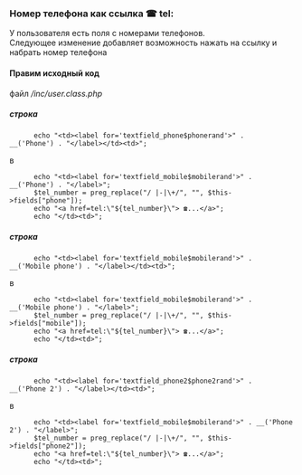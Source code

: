### Номер телефона как ссылка ☎ tel:  
У пользователя есть поля с номерами телефонов.  
Следующее изменение добавляет возможность нажать на ссылку и набрать номер телефона  

#### Правим исходный код  
файл *<glpi>/inc/user.class.php*  
##### строка  
```
      echo "<td><label for='textfield_phone$phonerand'>" .  __('Phone') . "</label></td><td>";
```
в  
```
      echo "<td><label for='textfield_mobile$mobilerand'>" . __('Phone') . "</label>";
      $tel_number = preg_replace("/ |-|\+/", "", $this->fields["phone"]);
      echo "<a href=tel:\"${tel_number}\"> ☎...</a>";
      echo "</td><td>";
```

##### строка  
```
      echo "<td><label for='textfield_mobile$mobilerand'>" . __('Mobile phone') . "</label></td><td>";
```
в  
```
      echo "<td><label for='textfield_mobile$mobilerand'>" . __('Mobile phone') . "</label>";
      $tel_number = preg_replace("/ |-|\+/", "", $this->fields["mobile"]);
      echo "<a href=tel:\"${tel_number}\"> ☎...</a>";
      echo "</td><td>";
```

##### строка  
```
      echo "<td><label for='textfield_phone2$phone2rand'>" .  __('Phone 2') . "</label></td><td>";
```
в  
```
      echo "<td><label for='textfield_mobile$mobilerand'>" . __('Phone 2') . "</label>";
      $tel_number = preg_replace("/ |-|\+/", "", $this->fields["phone2"]);
      echo "<a href=tel:\"${tel_number}\"> ☎...</a>";
      echo "</td><td>";
```

